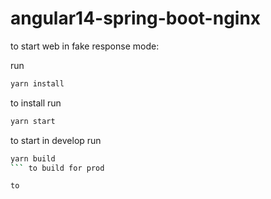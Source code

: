# angular14-spring-boot-nginx

to start web in fake response mode:


run 
```sh
yarn install
```
to install
run  
```sh
yarn start
```
to start in develop
run 
```sh
yarn build
``` to build for prod

to 
